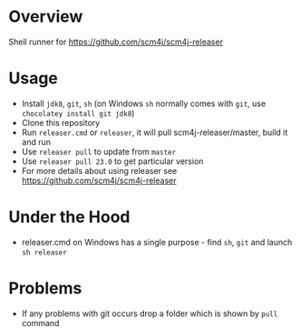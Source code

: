 # Overview

Shell runner for https://github.com/scm4j/scm4j-releaser

# Usage

- Install `jdk8`, `git`, `sh` (on Windows `sh` normally comes with `git`, use `chocolatey install git jdk8`)
- Clone this repository
- Run `releaser.cmd` or `releaser`, it will pull scm4j-releaser/master, build it and run
- Use `releaser pull` to update from `master`
- Use `releaser pull 23.0` to get particular version
- For more details about using releaser see https://github.com/scm4j/scm4j-releaser

# Under the Hood

- releaser.cmd on Windows has a single purpose - find `sh`, `git` and launch `sh releaser`

# Problems

- If any problems with git occurs drop a folder which is shown by `pull` command

